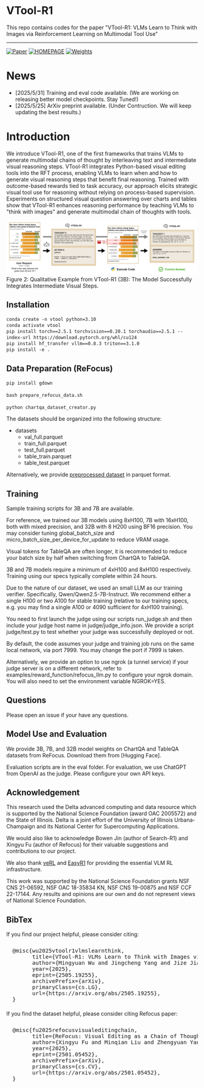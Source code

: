 # VTool-R1

This repo contains codes for the paper "VTool-R1: VLMs Learn to Think with Images via Reinforcement Learning on Multimodal Tool Use"

---


[![Paper](https://img.shields.io/badge/paper-5f16a8?style=for-the-badge&logo=arxiv&logoColor=white&color=FF5F05)](https://arxiv.org/pdf/2505.19255)
[![HOMEPAGE](https://img.shields.io/badge/HOMEPAGE-3858bf?style=for-the-badge&logo=homepage&logoColor=white&color=13294B)](https://vtool-r1.github.io/)
[![Weights](https://img.shields.io/badge/Model%20Weights-63cad3?style=for-the-badge&logo=huggingface&logoColor=white&color=FF5F05)](https://huggingface.co/VTOOL)

# News

- [2025/5/31] Training and eval code available. (We are working on releasing better model checkpoints. Stay Tuned!) <!--<span style="color: red;">[**New!**]</span>-->
- [2025/5/25] ArXiv preprint available. (Under Contruction. We will keep updating the best results.)


# Introduction

We introduce VTool-R1, one of the first frameworks that trains VLMs to generate multimodal chains of thought by interleaving text and intermediate visual reasoning steps. VTool-R1 integrates Python-based visual editing tools into the RFT process, enabling VLMs to learn when and how to generate visual reasoning steps that benefit final reasoning. Trained with outcome-based rewards tied to task accuracy, our approach elicits strategic visual tool use for reasoning without relying on process-based supervision. Experiments on structured visual question answering over charts and tables show that VTool-R1 enhances reasoning performance by teaching VLMs to "think with images" and generate multimodal chain of thoughts with tools.

![alt text](vtool_example.png) Figure 2: Qualitative Example from VTool-R1 (3B): The Model Successfully Integrates Intermediate Visual Steps.


## Installation

```
conda create -n vtool python=3.10
conda activate vtool
pip install torch==2.5.1 torchvision==0.20.1 torchaudio==2.5.1 --index-url https://download.pytorch.org/whl/cu124
pip install hf_transfer vllm==0.8.3 triton==3.1.0
pip install -e .
```

## Data Preparation (ReFocus)

```
pip install gdown

bash prepare_refocus_data.sh

python chartqa_dataset_creator.py
```

The datasets should be organized into the following structure:

- datasets
  - val_full.parquet
  - train_full.parquet
  - test_full.parquet
  - table_train.parquet
  - table_test.parquet

Alternatively, we provide [preprocessed dataset](https://drive.google.com/drive/folders/16tP_cH-9kGFzjyAn3_z1wo7HQaa9T7MY?usp=share_link) in parquet format.

## Training

Sample training scripts for 3B and 7B are available.

For reference, we trained our 3B models using 8xH100, 7B with 16xH100, both with mixed precision, and 32B with 8 H200 using BF16 precision. You may consider tuning global_batch_size and micro_batch_size_per_device_for_update to reduce VRAM usage. 

Visual tokens for TableQA are often longer, it is recommended to reduce your batch size by half when switching from ChartQA to TableQA.

3B and 7B models require a minimum of 4xH100 and 8xH100 respectively. Training using our specs typically complete within 24 hours.

Due to the nature of our dataset, we used an small LLM as our training verifier. Specifically, Qwen/Qwen2.5-7B-Instruct. We recommend either a single H100 or two A100 for stable training (relative to our training specs, e.g. you may find a single A100 or 4090 sufficient for 4xH100 training). 

You need to first launch the judge using our scripts run_judge.sh and then include your judge host name in judge/judge_info.json. We provide a script judge/test.py to test whether your judge was successfully deployed or not.

By default, the code assumes your judge and training job runs on the same local network, via port 7999. You may change the port if 7999 is taken.

Alternatively, we provide an option to use ngrok (a tunnel service) if your judge server is on a different network, refer to examples/reward_function/refocus_llm.py to configure your ngrok domain. You will also need to set the environment variable NGROK=YES.

## Questions

Please open an issue if your have any questions.

## Model Use and Evaluation

We provide 3B, 7B, and 32B model weights on ChartQA and TableQA datasets from ReFocus. Download them from [Hugging Face].

Evaluation scripts are in the eval folder. For evaluation, we use ChatGPT from OpenAI as the judge. Please configure your own API keys.

## Acknowledgement

This research used the Delta advanced computing and data resource which is supported by the National Science Foundation (award OAC 2005572) and the State of Illinois. Delta is a joint effort of the University of Illinois Urbana-Champaign and its National Center for Supercomputing Applications.

We would also like to acknowledge Bowen Jin (author of Search-R1) and Xingyu Fu (author of Refocus) for their valuable suggestions and contributions to our project.

We also thank [veRL](https://github.com/volcengine/verl) and [EasyR1](https://github.com/hiyouga/EasyR1) for providing the essential VLM RL infrastructure.

This work was supported by the National Science Foundation grants NSF CNS 21-06592, NSF OAC 18-35834 KN, NSF CNS 19-00875 and NSF CCF 22-17144. Any results and opinions are our own and do not represent views of National Science Foundation.

## BibTex

If you find our project helpful, please consider citing:

<pre style="background-color: auto; padding: 0.8rem 1rem 0.4rem 1rem; border-radius: 8px; overflow-x: auto; font-size: 0.9rem;">
@misc{wu2025vtoolr1vlmslearnthink,
      title={VTool-R1: VLMs Learn to Think with Images via Reinforcement Learning on Multimodal Tool Use}, 
      author={Mingyuan Wu and Jingcheng Yang and Jize Jiang and Meitang Li and Kaizhuo Yan and Hanchao Yu and Minjia Zhang and Chengxiang Zhai and Klara Nahrstedt},
      year={2025},
      eprint={2505.19255},
      archivePrefix={arXiv},
      primaryClass={cs.LG},
      url={https://arxiv.org/abs/2505.19255}, 
}
</pre>

If you find the dataset helpful, please consider citing Refocus paper:
<pre style="background-color: auto; padding: 0.8rem 1rem 0.4rem 1rem; border-radius: 8px; overflow-x: auto; font-size: 0.9rem;">
@misc{fu2025refocusvisualeditingchain,
      title={ReFocus: Visual Editing as a Chain of Thought for Structured Image Understanding}, 
      author={Xingyu Fu and Minqian Liu and Zhengyuan Yang and John Corring and Yijuan Lu and Jianwei Yang and Dan Roth and Dinei Florencio and Cha Zhang},
      year={2025},
      eprint={2501.05452},
      archivePrefix={arXiv},
      primaryClass={cs.CV},
      url={https://arxiv.org/abs/2501.05452}, 
}
</pre>
